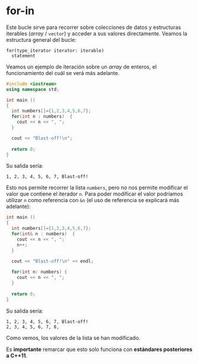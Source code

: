 # for-in

Este bucle sirve para recorrer sobre colecciones de datos y estructuras iterables (_array_ / `vector`) y acceder a sus valores directamente. Veamos la estructura general del bucle:
```
for(type_iterator iterator: iterable)
  statement
```

Veamos un ejemplo de iteración sobre un _array_ de enteros, el funcionamiento del cuál se verá más adelante.

```cpp
#include <iostream>
using namespace std;

int main ()
{
  int numbers[]={1,2,3,4,5,6,7};
  for(int n : numbers)  {
    cout << n << ", ";
  }

  cout << "Blast-off!\n";
  
  return 0;
}
```

Su salida sería:
```
1, 2, 3, 4, 5, 6, 7, Blast-off!
```

Esto nos permite recorrer la lista `numbers`, pero no nos permite modificar el valor que contiene el iterador `n`. Para poder modificar el valor podríamos utilizar `n` como referencia con `&n` (el uso de referencia se explicará más adelante):

```cpp
int main ()
{
  int numbers[]={1,2,3,4,5,6,7};
  for(int& n : numbers)  {
    cout << n << ", ";
    n++;
  }

  cout << "Blast-off!\n" << endl;
  
  for(int n: numbers) {
    cout << n << ", ";
  }
  
  return 0;
}
```

Su salida sería:
```
1, 2, 3, 4, 5, 6, 7, Blast-off!
2, 3, 4, 5, 6, 7, 8, 
```

Como vemos, los valores de la lista se han modificado.

Es **importante** remarcar que esto solo funciona con **estándares posteriores a C++11**.
